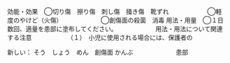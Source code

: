 効能・効果　◯切り傷　擦り傷　刺し傷　掻き傷　靴ずれ
　　　　　　◯軽度のやけど（火傷）
　　　　　　◯創傷面の殺菌　消毒
用法・用量　◯１日数回、適量を患部に塗布してください。
　　　　　　用法・用法について関連する注意
　　　　　　（１）　小児に使用される場合には、保護者の





新しい：
そう　しょう　めん　創傷面
かんぶ　　　　　　　患部
